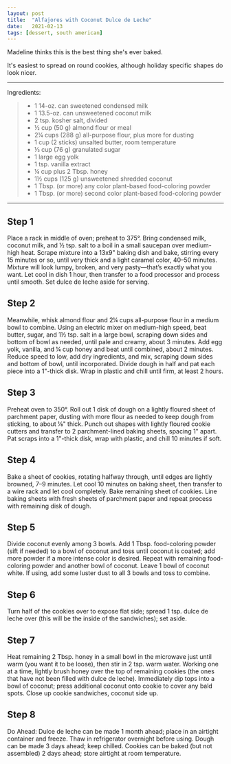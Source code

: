 ```yaml
---
layout: post
title:  "Alfajores with Coconut Dulce de Leche"
date:   2021-02-13
tags: [dessert, south american]
---
```


Madeline thinks this is the best thing she's ever baked.

It's easiest to spread on round cookies, although holiday specific shapes do look nicer.

---

Ingredients:

> * 1 14-oz. can sweetened condensed milk
> * 1 13.5-oz. can unsweetened coconut milk
> * 2 tsp. kosher salt, divided
> * ½ cup (50 g) almond flour or meal 
> * 2¼ cups (288 g) all-purpose flour, plus more for dusting
> * 1 cup (2 sticks) unsalted butter, room temperature
> * ⅓ cup (76 g) granulated sugar
> * 1 large egg yolk
> * 1 tsp. vanilla extract
> * ¼ cup plus 2 Tbsp. honey
> * 1½ cups (125 g) unsweetened shredded coconut
> * 1 Tbsp. (or more) any color plant-based food-coloring powder
> * 1 Tbsp. (or more) second color plant-based food-coloring powder

---

## Step 1

Place a rack in middle of oven; preheat to 375°. Bring condensed milk, coconut milk, and ½ tsp. salt to a boil in a small saucepan over medium-high heat. Scrape mixture into a 13x9" baking dish and bake, stirring every 15 minutes or so, until very thick and a light caramel color, 40–50 minutes. Mixture will look lumpy, broken, and very pasty—that’s exactly what you want. Let cool in dish 1 hour, then transfer to a food processor and process until smooth. Set dulce de leche aside for serving.

## Step 2

Meanwhile, whisk almond flour and 2¼ cups all-purpose flour in a medium bowl to combine. Using an electric mixer on medium-high speed, beat butter, sugar, and 1½ tsp. salt in a large bowl, scraping down sides and bottom of bowl as needed, until pale and creamy, about 3 minutes. Add egg yolk, vanilla, and ¼ cup honey and beat until combined, about 2 minutes. Reduce speed to low, add dry ingredients, and mix, scraping down sides and bottom of bowl, until incorporated. Divide dough in half and pat each piece into a 1"-thick disk. Wrap in plastic and chill until firm, at least 2 hours.

## Step 3

Preheat oven to 350°. Roll out 1 disk of dough on a lightly floured sheet of parchment paper, dusting with more flour as needed to keep dough from sticking, to about ⅛" thick. Punch out shapes with lightly floured cookie cutters and transfer to 2 parchment-lined baking sheets, spacing 1" apart. Pat scraps into a 1"-thick disk, wrap with plastic, and chill 10 minutes if soft.

## Step 4

Bake a sheet of cookies, rotating halfway through, until edges are lightly browned, 7–9 minutes. Let cool 10 minutes on baking sheet, then transfer to a wire rack and let cool completely. Bake remaining sheet of cookies. Line baking sheets with fresh sheets of parchment paper and repeat process with remaining disk of dough.

## Step 5

Divide coconut evenly among 3 bowls. Add 1 Tbsp. food-coloring powder (sift if needed) to a bowl of coconut and toss until coconut is coated; add more powder if a more intense color is desired. Repeat with remaining food-coloring powder and another bowl of coconut. Leave 1 bowl of coconut white. If using, add some luster dust to all 3 bowls and toss to combine.

## Step 6

Turn half of the cookies over to expose flat side; spread 1 tsp. dulce de leche over (this will be the inside of the sandwiches); set aside.

## Step 7

Heat remaining 2 Tbsp. honey in a small bowl in the microwave just until warm (you want it to be loose), then stir in 2 tsp. warm water. Working one at a time, lightly brush honey over the top of remaining cookies (the ones that have not been filled with dulce de leche). Immediately dip tops into a bowl of coconut; press additional coconut onto cookie to cover any bald spots. Close up cookie sandwiches, coconut side up.

## Step 8

Do Ahead: Dulce de leche can be made 1 month ahead; place in an airtight container and freeze. Thaw in refrigerator overnight before using. Dough can be made 3 days ahead; keep chilled. Cookies can be baked (but not assembled) 2 days ahead; store airtight at room temperature.

<font size=2>
